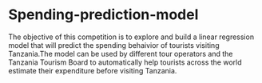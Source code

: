 # Spending-prediction-model
The objective of this competition is to explore and build a linear regression model that will predict the spending behaivior of tourists visiting Tanzania.The model can be used by different tour operators and the Tanzania Tourism Board to automatically help tourists across the world estimate their expenditure before visiting Tanzania.
